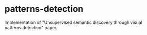 # patterns-detection
Implementation of "Unsupervised semantic discovery through visual patterns detection" paper.
